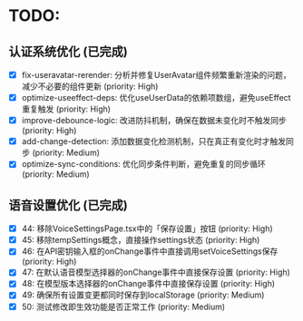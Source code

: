 # TODO:

## 认证系统优化 (已完成)
- [x] fix-useravatar-rerender: 分析并修复UserAvatar组件频繁重新渲染的问题，减少不必要的组件更新 (priority: High)
- [x] optimize-useeffect-deps: 优化useUserData的依赖项数组，避免useEffect重复触发 (priority: High)
- [x] improve-debounce-logic: 改进防抖机制，确保在数据未变化时不触发同步 (priority: High)
- [x] add-change-detection: 添加数据变化检测机制，只在真正有变化时才触发同步 (priority: Medium)
- [x] optimize-sync-conditions: 优化同步条件判断，避免重复的同步循环 (priority: Medium)

## 语音设置优化 (已完成)
- [x] 44: 移除VoiceSettingsPage.tsx中的「保存设置」按钮 (priority: High)
- [x] 45: 移除tempSettings概念，直接操作settings状态 (priority: High)
- [x] 46: 在API密钥输入框的onChange事件中直接调用setVoiceSettings保存 (priority: High)
- [x] 47: 在默认语音模型选择器的onChange事件中直接保存设置 (priority: High)
- [x] 48: 在模型版本选择器的onChange事件中直接保存设置 (priority: High)
- [x] 49: 确保所有设置变更都同时保存到localStorage (priority: Medium)
- [x] 50: 测试修改即生效功能是否正常工作 (priority: Medium)
